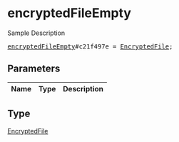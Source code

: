 # encryptedFileEmpty

Sample Description

<pre>
<a href="../constructor/encryptedFileEmpty.md">encryptedFileEmpty</a>#c21f497e = <a href="../type/EncryptedFile.md">EncryptedFile</a>;
</pre>

## Parameters

| Name | Type | Description |
|------|:----:|-------------|

## Type

[EncryptedFile](../type/EncryptedFile.md)

